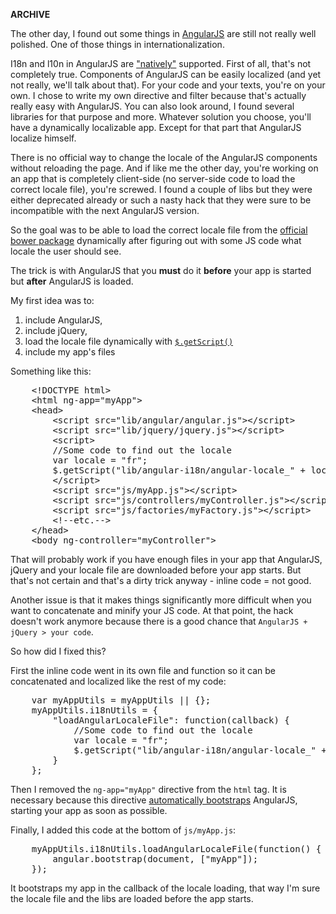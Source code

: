 **ARCHIVE**

The other day, I found out some things in [AngularJS](http://angularjs.org/) are still not really well polished. One of those things in internationalization.

I18n and l10n in AngularJS are ["natively"](http://docs.angularjs.org/guide/i18n) supported. First of all, that's not completely true. Components of AngularJS can be easily localized (and yet not really, we'll talk about that). For your code and your texts, you're on your own.
I chose to write my own directive and filter because that's actually really easy with AngularJS. You can also look around, I found several libraries for that purpose and more. Whatever solution you choose, you'll have a dynamically localizable app. Except for that part that AngularJS localize himself.

There is no official way to change the locale of the AngularJS components without reloading the page. And if like me the other day, you're working on an app that is completely client-side (no server-side code to load the correct locale file), you're screwed.
I found a couple of libs but they were either deprecated already or such a nasty hack that they were sure to be incompatible with the next AngularJS version.

So the goal was to be able to load the correct locale file from the [official bower package](https://github.com/angular/bower-angular-i18n) dynamically after figuring out with some JS code what locale the user should see.

The trick is with AngularJS that you **must** do it **before** your app is started but **after** AngularJS is loaded.

My first idea was to:

1. include AngularJS,
2. include jQuery,
3. load the locale file dynamically with [`$.getScript()`](http://api.jquery.com/jQuery.getScript/)
4. include my app's files

Something like this:
<pre class="markup">
	&lt;!DOCTYPE html&gt;
	&lt;html ng-app="myApp"&gt;
	&lt;head&gt;
	    &lt;script src="lib/angular/angular.js"&gt;&lt;/script&gt;
	    &lt;script src="lib/jquery/jquery.js"&gt;&lt;/script&gt;
	    &lt;script&gt;
	    //Some code to find out the locale
	    var locale = "fr";
	    $.getScript("lib/angular-i18n/angular-locale_" + locale + ".js");
	    &lt;/script&gt;
	    &lt;script src="js/myApp.js"&gt;&lt;/script&gt;
	    &lt;script src="js/controllers/myController.js"&gt;&lt;/script&gt;
	    &lt;script src="js/factories/myFactory.js"&gt;&lt;/script&gt;
	    &lt;!--etc.--&gt;
	&lt;/head&gt;
	&lt;body ng-controller="myController"&gt;
</pre>

That will probably work if you have enough files in your app that AngularJS, jQuery and your locale file are downloaded before your app starts. But that's not certain and that's a dirty trick anyway - inline code = not good.

Another issue is that it makes things significantly more difficult when you want to concatenate and minify your JS code. At that point, the hack doesn't work anymore because there is a good chance that `AngularJS + jQuery > your code`.

So how did I fixed this?

First the inline code went in its own file and function so it can be concatenated and localized like the rest of my code:
<pre class="javascript">
	var myAppUtils = myAppUtils || {};
	myAppUtils.i18nUtils = {
	    "loadAngularLocaleFile": function(callback) {
	        //Some code to find out the locale
		    var locale = "fr";
		    $.getScript("lib/angular-i18n/angular-locale_" + locale + ".js");
	    }
	};
</pre>
Then I removed the `ng-app="myApp"` directive from the `html` tag. It is necessary because this directive [automatically bootstraps](http://docs.angularjs.org/guide/bootstrap) AngularJS, starting your app as soon as possible.

Finally, I added this code at the bottom of `js/myApp.js`:
<pre class="javascript">
	myAppUtils.i18nUtils.loadAngularLocaleFile(function() {
	    angular.bootstrap(document, ["myApp"]);
	});
</pre>
It bootstraps my app in the callback of the locale loading, that way I'm sure the locale file and the libs are loaded before the app starts.
